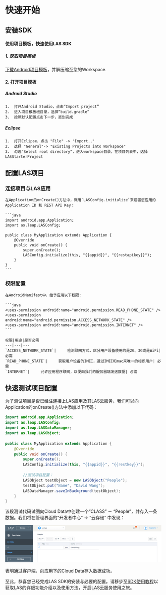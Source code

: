 # 快速开始

##	安装SDK

####	使用项目模板，快速使用LAS SDK

#####	1.	获取项目模板

[下载Android项目模板](...)，并解压缩至您的Workspace.
	
####	2.	打开项目模板

#####	Android Studio 

	1. 	打开Android Studio，点击“Import project”
	2. 	进入项目模板根目录，选择“build.gradle”
	3. 	按照默认配置点击下一步，直到完成 

#####	Eclipse
	
	1.	打开Eclipse，点击 "File" -> "Import.." 
	2. 	选择 "General"-> "Existing Projects into Workspace"
	3. 	勾选“Select root directory”，进入workspace目录，在项目列表中，选择LASStarterProject
	
##	配置LAS项目

###	连接项目与LAS应用
	
	在Application的onCreate()方法中，调用`LASConfig.initialize`来设置您应用的Application ID 和 REST API Key：
	
	```java
	import android.app.Application;
	import as.leap.LASConfig;

	public class MyApplication extends Application {
	    @Override
	    public void onCreate() {
	        super.onCreate();
	        LASConfig.initialize(this, "{{appid}}", "{{restapikey}}");
	    }
	}
	```
	
###	权限配置

	在AndroidManifest中，给予应用以下权限：
	
	```java
	<uses-permission android:name="android.permission.READ_PHONE_STATE" />
   	<uses-permission android:name="android.permission.ACCESS_NETWORK_STATE" />
   	<uses-permission android:name="android.permission.INTERNET" />
    ```
	
	权限|用途|是否必需
	---|---|---
	`ACCESS_NETWORK_STATE`|		检测联网方式，区分用户设备使用的是2G、3G或是WiFi| 必需
	`READ_PHONE_STATE`| 	获取用户设备的IMEI，通过IMEI和mac来唯一的标识用户| 必需
	`INTERNET`| 	允许应用程序联网，以便向我们的服务器端发送数据| 必需
	
##	快速测试项目配置

为了测试项目是否已经注连接上LAS应用及其LAS云服务，我们可以向Application的onCreate()方法中添加以下代码：

```java
import android.app.Application;
import as.leap.LASConfig;
import as.leap.LASDataManager;
import as.leap.LASObject;

public class MyApplication extends Application {
    @Override
    public void onCreate() {
        super.onCreate();
        LASConfig.initialize(this, "{{appid}}", "{{restkey}}");
        
        //测试项目配置：
        LASObject testObject = new LASObject("People");
        testObject.put("Name", "David Wang");
        LASDataManager.saveInBackground(testObject);
    }
}
```

该段测试代码试图向Cloud Data中创建一个“CLASS” － “People”，并存入一条数据。我们将在管理界面的“开发者中心” -> “云存储” 中发现：

![imgSDKQSTestAddObj](../../../images/imgSDKQSTestAddObj.png)

表明通过客户端，向应用下的Cloud Data存入数据成功。

至此，恭喜您已经完成LAS SDK的安装与必要的配置。请移步至[SDK使用教程](...)以获取LAS的详细功能介绍以及使用方法，开启LAS云服务使用之旅。